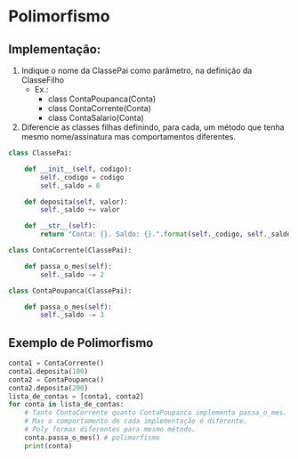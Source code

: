 # Polimorfismo
  
## Implementação:
1. Indique o nome da ClassePai como parâmetro, na definição da ClasseFilho
    - Ex.:
        - class ContaPoupanca(Conta)
        - class ContaCorrente(Conta)
        - class ContaSalario(Conta)
2. Diferencie as classes filhas definindo, para cada, um método que tenha mesmo nome/assinatura mas comportamentos diferentes.

```python
class ClassePai:

    def __init__(self, codigo):
        self._codigo = codigo
        self._saldo = 0

    def deposita(self, valor):
        self._saldo += valor

    def __str__(self):
        return "Conta: {}. Saldo: {}.".format(self._codigo, self._saldo)
```  
  
```python
class ContaCorrente(ClassePai):

    def passa_o_mes(self):
        self._saldo -= 2
```  
  
```python
class ContaPoupanca(ClassePai):

    def passa_o_mes(self):
        self._saldo -= 3
```  

## Exemplo de Polimorfismo
```python  
conta1 = ContaCorrente()
conta1.deposita(100)
conta2 = ContaPoupanca()
conta2.deposita(200)
lista_de_contas = [conta1, conta2]
for conta in lista_de_contas:
    # Tanto ContaCorrente quanto ContaPoupanca implementa passa_o_mes.
    # Mas o comportamento de cada implementação é diferente.
    # Poly formas diferentes para mesmo método.
    conta.passa_o_mes() # polimorfismo
    print(conta)
``` 
